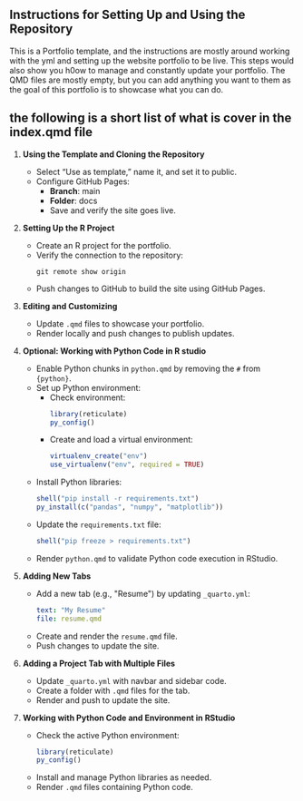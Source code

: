 ## Instructions for Setting Up and Using the Repository

This is a Portfolio template, and the instructions are mostly around working with the yml and setting up the website portfolio to be live.
This steps would also show you h0ow to manage and constantly update your portfolio. The QMD files are mostly empty, but you can add anything you want to them as the goal of this portfolio is to showcase what you can do. 


## the following is a short list of what is cover in the index.qmd file 
1. **Using the Template and Cloning the Repository**
   - Select “Use as template,” name it, and set it to public.
   - Configure GitHub Pages:
     - **Branch**: main
     - **Folder**: docs
     - Save and verify the site goes live.

2. **Setting Up the R Project**
   - Create an R project for the portfolio.
   - Verify the connection to the repository:
     ```
     git remote show origin
     ```
   - Push changes to GitHub to build the site using GitHub Pages.

3. **Editing and Customizing**
   - Update `.qmd` files to showcase your portfolio.
   - Render locally and push changes to publish updates.

4. **Optional: Working with Python Code in R studio**
   - Enable Python chunks in `python.qmd` by removing the `#` from `{python}`.
   - Set up Python environment:
     - Check environment:
       ```R
       library(reticulate)
       py_config()
       ```
     - Create and load a virtual environment:
       ```R
       virtualenv_create("env")
       use_virtualenv("env", required = TRUE)
       ```
   - Install Python libraries:
     ```R
     shell("pip install -r requirements.txt")
     py_install(c("pandas", "numpy", "matplotlib"))
     ```
   - Update the `requirements.txt` file:
     ```R
     shell("pip freeze > requirements.txt")
     ```
   - Render `python.qmd` to validate Python code execution in RStudio.

5. **Adding New Tabs**
   - Add a new tab (e.g., "Resume") by updating `_quarto.yml`:
     ```yaml
     text: "My Resume"
     file: resume.qmd
     ```
   - Create and render the `resume.qmd` file.
   - Push changes to update the site.

6. **Adding a Project Tab with Multiple Files**
   - Update `_quarto.yml` with navbar and sidebar code.
   - Create a folder with `.qmd` files for the tab.
   - Render and push to update the site.

7. **Working with Python Code and Environment in RStudio**
   - Check the active Python environment:
     ```R
     library(reticulate)
     py_config()
     ```
   - Install and manage Python libraries as needed.
   - Render `.qmd` files containing Python code.

